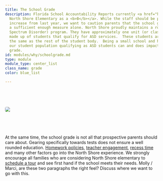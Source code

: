```yaml
---
title: The School Grade
description: Florida School Accountability Reports currently <a href="http://www.fldoe.org/accountability/accountability-reporting/school-grades/">grades
  North Shore Elementary as a <b>B</b></a>. While the staff should be proud of the
  increase from last year, we want to caution parents that the school grade is not
  a sufficient enough measure alone. North Shore proudly maintains a robust ASD (Autism
  Spectrum Disorder) program. They have approximately one unit (or class) per grade
  made up of students that qualify for ASD services.  These students are all tested
  the same as the rest of the student body.  Being a small school and having 12% of
  our student population qualifying as ASD students can and does impact our school
  grade.
id: modules/why/schoolgrade.md
type: module
module_type: center_list
class_name: grade
color: blue_list

---
```

<img src="/images/SchoolGrade.png" style="margin: 75px auto; display: block; border-radius: 4px; max-width:100%;"/>

At the same time, the school grade is not all that prospective parents should care about. Gearing specifically towards tests does not ensure a well rounded education. [Homework policies](#), [teacher engagement](#), [recess time](#) and many other factors go into the North Shore experience. We strongly encourage all families who are considering North Shore elementary to [schedule a tour](#) and see first hand if the school meets their needs. Molly / Marci, are these two paragraphs the right feel? Discuss where we want to go with this.